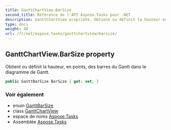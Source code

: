 ```yaml
---
title: GanttChartView.BarSize
second_title: Référence de l'API Aspose.Tasks pour .NET
description: GanttChartView propriété. Obtient ou définit la hauteur en points des barres du Gantt dans le diagramme de Gantt.
type: docs
weight: 40
url: /fr/net/aspose.tasks/ganttchartview/barsize/
---
```

## GanttChartView.BarSize property

Obtient ou définit la hauteur, en points, des barres du Gantt dans le diagramme de Gantt.

```csharp
public GanttBarSize BarSize { get; set; }
```

### Voir également

* enum [GanttBarSize](../../ganttbarsize/)
* class [GanttChartView](../)
* espace de noms [Aspose.Tasks](../../ganttchartview/)
* Assemblée [Aspose.Tasks](../../../)


